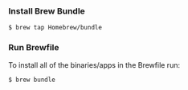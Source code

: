 ### Install Brew Bundle

    $ brew tap Homebrew/bundle

### Run Brewfile

To install all of the binaries/apps in the Brewfile run:

    $ brew bundle

